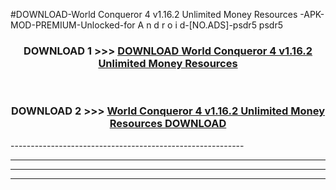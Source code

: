 #DOWNLOAD-World Conqueror 4 v1.16.2 Unlimited Money Resources -APK-MOD-PREMIUM-Unlocked-for A n d r o i d-[NO.ADS]-psdr5 psdr5 



<div align="center">

<h3>DOWNLOAD 1 >>> <a href="https://getmod2.web.app/?judul=World Conqueror 4 v1.16.2 Unlimited Money Resources ">DOWNLOAD World Conqueror 4 v1.16.2 Unlimited Money Resources </a></h3><br>

<h3>DOWNLOAD 2 >>> <a href="https://getmod2.web.app/?judul=World Conqueror 4 v1.16.2 Unlimited Money Resources ">World Conqueror 4 v1.16.2 Unlimited Money Resources  DOWNLOAD </a></h3>

</div>
----------------------------------------------------------

----------------------------------------------------------

----------------------------------------------------------

----------------------------------------------------------



